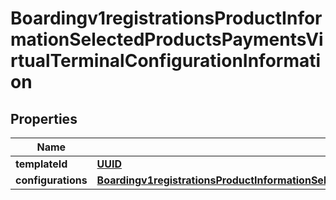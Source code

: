 
# Boardingv1registrationsProductInformationSelectedProductsPaymentsVirtualTerminalConfigurationInformation

## Properties
Name | Type | Description | Notes
------------ | ------------- | ------------- | -------------
**templateId** | [**UUID**](UUID.md) |  |  [optional]
**configurations** | [**Boardingv1registrationsProductInformationSelectedProductsPaymentsVirtualTerminalConfigurationInformationConfigurations**](Boardingv1registrationsProductInformationSelectedProductsPaymentsVirtualTerminalConfigurationInformationConfigurations.md) |  |  [optional]



